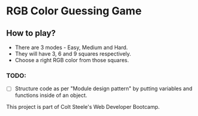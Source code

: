# RGB Color Guessing Game

## How to play?
- There are 3 modes - Easy, Medium and Hard.
- They will have 3, 6 and 9 squares respectively.
- Choose a right RGB color from those squares.

### TODO:
- [ ] Structure code as per "Module design pattern" by putting variables and functions inside of an object.



This project is part of Colt Steele's Web Developer Bootcamp.
